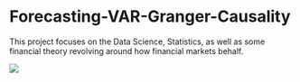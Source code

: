 # Forecasting-VAR-Granger-Causality

This project focuses on the Data Science, Statistics, as well as some financial theory revolving around how financial markets behalf. 


![](https://kidquant.com/post/images/financial_markets.jpg)
